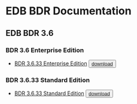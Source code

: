 # EDB BDR Documentation

## EDB BDR 3.6

### BDR 3.6 Enterprise Edition

* [BDR 3.6.33 Enterprise Edition](https://media.githubusercontent.com/media/EnterpriseDB/docs-archive/main/docs/bdr/3.6/bdr3.6.33-ee.pdf) <button>[download](https://media.githubusercontent.com//media/EnterpriseDB/docs-archive/main/docs/bdr/3.6/bdr3.6.33-ee.pdf?download=true)</button>

### BDR 3.6.33 Standard Edition
* [BDR 3.6.33 Standard Edition](https://media.githubusercontent.com/media/EnterpriseDB/docs-archive/main/docs/bdr/3.6/bdr3.6.33-se.pdf) <button>[download](https://media.githubusercontent.com//media/EnterpriseDB/docs-archive/main/docs/bdr/3.6/bdr3.6.33-se.pdf?download=true)</button>

